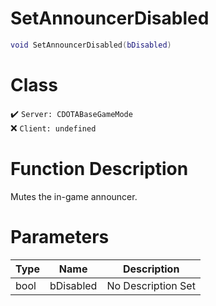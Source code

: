 # SetAnnouncerDisabled
```lua
void SetAnnouncerDisabled(bDisabled)
```
# Class
✔️ `Server: CDOTABaseGameMode`  
❌ `Client: undefined`  

# Function Description
Mutes the in-game announcer.
# Parameters
Type|Name|Description
--|--|--
bool|bDisabled|No Description Set

